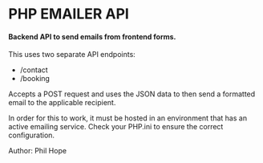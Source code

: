 # PHP EMAILER API
#### Backend API to send emails from frontend forms.

This uses two separate API endpoints:
- /contact
- /booking

Accepts a POST request and uses the JSON data to then send a formatted email to the applicable recipient.

In order for this to work, it must be hosted in an environment that has an active emailing service.
Check your PHP.ini to ensure the correct configuration.

Author: Phil Hope
